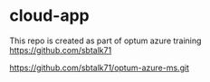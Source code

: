 # cloud-app
This repo is created as part of optum azure training https://github.com/sbtalk71

https://github.com/sbtalk71/optum-azure-ms.git
